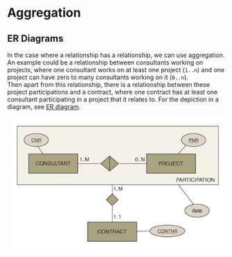 # Aggregation

## ER Diagrams

In the case where a relationship has a relationship, we can use aggregation. An example could be a relationship between consultants working on projects, where one consultant works on at least one project (`1..n`) and one project can have zero to many consultants working on it (`0..n`).  
Then apart from this relationship, there is a relationship between these project participations and a contract, where one contract has at least one consultant participating in a project that it relates to.
For the depiction in a diagram, see [ER diagram](ERdiagram.md).

![ER diagram of aggregation with relations and relations](Assets/AggregationER.png)
